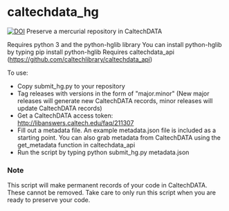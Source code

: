 # caltechdata_hg
[![DOI](https://data.caltech.edu/badge/112391986.svg)](https://data.caltech.edu/badge/latestdoi/112391986)
Preserve a mercurial repository in CaltechDATA

Requires python 3 and the python-hglib library
You can install python-hglib by typing pip install python-hglib
Requires caltechdata_api (https://github.com/caltechlibrary/caltechdata_api)

To use:
- Copy submit_hg.py to your repository
- Tag releases with versions in the form of "major.minor"
     (New major releases will generate new CaltechDATA records, minor releases
      will update CaltechDATA records)
- Get a CaltechDATA access token: http://libanswers.caltech.edu/faq/211307
- Fill out a metadata file.  An example metadata.json file is included as a
    starting point.  You can also grab metadata from CaltechDATA using the
    get_metadata function in caltechdata_api
- Run the script by typing python submit_hg.py metadata.json

### Note
This script will make permanent records of your code in CaltechDATA.  These
cannot be removed.  Take care to only run this script when you are ready to
preserve your code.

